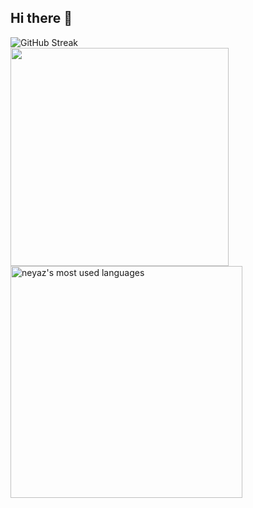 ## Hi there 👋

 ![GitHub Streak](https://github-readme-streak-stats.herokuapp.com/?user=beingnemo&theme=graywhite) </br>
 <img src="https://github-readme-stats.vercel.app/api?username=beingnemo&show_icons=true&theme=graywhite&line_height=38" width="349"> <img src="https://github-readme-stats.vercel.app/api/top-langs/?username=beingnemo&theme=light&count_private=true&layout=compact" width="371" alt="neyaz's most used languages" />

